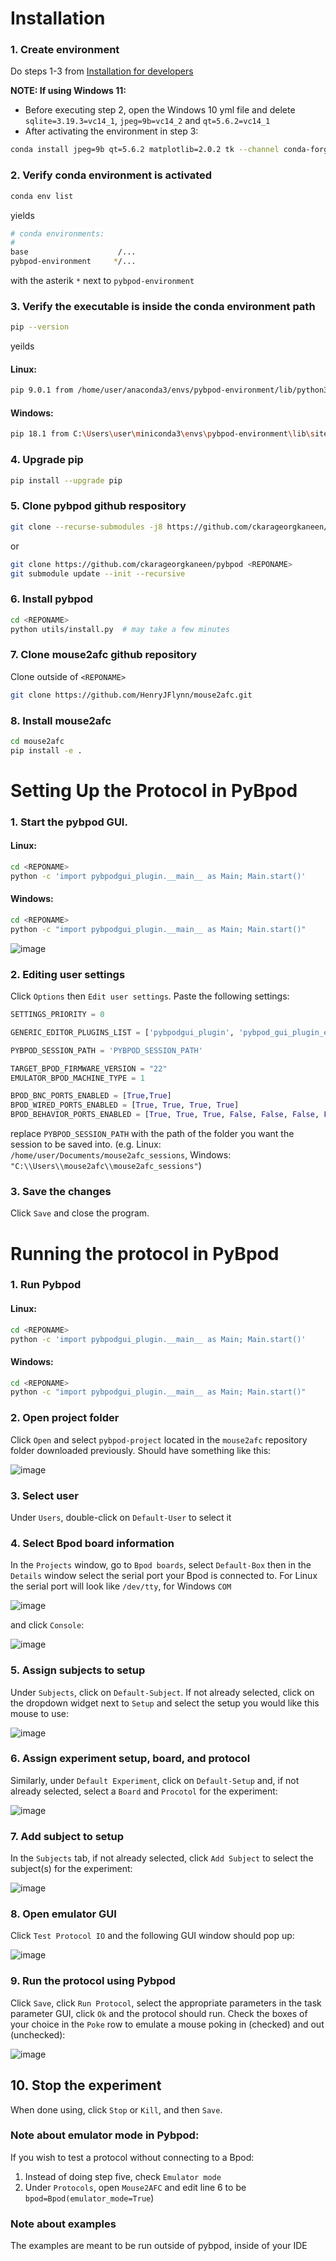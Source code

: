 # Installation

### 1. Create environment
Do steps 1-3 from [Installation for developers](https://pybpod.readthedocs.io/en/v1.8.1/getting-started/install.html#installation-for-developers)

**NOTE: If using Windows 11:**
- Before executing step 2, open the Windows 10 yml file and delete `sqlite=3.19.3=vc14_1`, `jpeg=9b=vc14_2` and `qt=5.6.2=vc14_1`
- After activating the environment in step 3:
```bash
conda install jpeg=9b qt=5.6.2 matplotlib=2.0.2 tk --channel conda-forge --channel anaconda --channel defaults
```

### 2. Verify conda environment is activated
```bash
conda env list
```
yields
```bash
# conda environments:
#
base                    /...
pybpod-environment     */...
```
with the asterik `*` next to `pybpod-environment`

### 3. Verify the executable is inside the conda environment path
```bash
pip --version
```
yeilds
#### Linux: 
```bash
pip 9.0.1 from /home/user/anaconda3/envs/pybpod-environment/lib/python3.6/site-packages/pip (python 3.6)
```
#### Windows:
```bash
pip 18.1 from C:\Users\user\miniconda3\envs\pybpod-environment\lib\site-packages\pip (python 3.6)
```

### 4. Upgrade pip

```bash
pip install --upgrade pip
```

### 5. Clone pybpod github respository 

```bash
git clone --recurse-submodules -j8 https://github.com/ckarageorgkaneen/pybpod <REPONAME>
```

or 

```bash
git clone https://github.com/ckarageorgkaneen/pybpod <REPONAME>
git submodule update --init --recursive
```

### 6. Install pybpod

```bash
cd <REPONAME>
python utils/install.py  # may take a few minutes
```
### 7. Clone mouse2afc github repository
Clone outside of `<REPONAME>`
```bash
git clone https://github.com/HenryJFlynn/mouse2afc.git 
```

### 8. Install mouse2afc
```bash
cd mouse2afc
pip install -e .
``` 

# Setting Up the Protocol in PyBpod

### 1. Start the pybpod GUI.
#### Linux:
```bash
cd <REPONAME>
python -c 'import pybpodgui_plugin.__main__ as Main; Main.start()'
```
#### Windows:
```bash
cd <REPONAME>
python -c "import pybpodgui_plugin.__main__ as Main; Main.start()"
```
![image](https://github.com/HenryJFlynn/mouse2afc/assets/130571023/520fb3cd-6d37-4749-9103-3b93f2294cc7)

### 2. Editing user settings
Click `Options` then `Edit user settings`. Paste the following settings:

```python
SETTINGS_PRIORITY = 0

GENERIC_EDITOR_PLUGINS_LIST = ['pybpodgui_plugin', 'pybpod_gui_plugin_emulator']

PYBPOD_SESSION_PATH = 'PYBPOD_SESSION_PATH' 

TARGET_BPOD_FIRMWARE_VERSION = "22"
EMULATOR_BPOD_MACHINE_TYPE = 1

BPOD_BNC_PORTS_ENABLED = [True,True]
BPOD_WIRED_PORTS_ENABLED = [True, True, True, True]
BPOD_BEHAVIOR_PORTS_ENABLED = [True, True, True, False, False, False, False, False]
```

replace `PYBPOD_SESSION_PATH` with the path of the folder you want the session to be saved into. (e.g. Linux: `/home/user/Documents/mouse2afc_sessions`, Windows: `"C:\\Users\\mouse2afc\\mouse2afc_sessions"`)

### 3. Save the changes
Click `Save` and close the program.

# Running the protocol in PyBpod

### 1. Run Pybpod
#### Linux:
```bash
cd <REPONAME>
python -c 'import pybpodgui_plugin.__main__ as Main; Main.start()'
```

#### Windows:
```bash
cd <REPONAME>
python -c "import pybpodgui_plugin.__main__ as Main; Main.start()"
```

### 2. Open project folder 
Click `Open` and select `pybpod-project` located in the `mouse2afc` repository folder downloaded previously. Should have something like this:

![image](https://github.com/HenryJFlynn/mouse2afc/assets/130571023/51a90a6b-64f2-4e51-84c6-63fb1c500427)

### 3. Select user
Under `Users`, double-click on `Default-User` to select it

### 4. Select Bpod board information
In the `Projects` window, go to `Bpod boards`, select `Default-Box` then in the `Details` window select the serial port your Bpod is connected to. For Linux the serial port will look like `/dev/tty`, for Windows `COM`

![image](https://github.com/HenryJFlynn/mouse2afc/assets/130571023/c82364bc-c492-4ebf-941a-9869ed7d8467)


and click `Console`:

![image](https://github.com/HenryJFlynn/mouse2afc/assets/130571023/ae4e52e0-aabc-4dc2-acc8-baae1e36198e)

### 5. Assign subjects to setup
Under `Subjects`, click on `Default-Subject`. If not already selected, click on the dropdown widget next to `Setup` and select the setup you would like this mouse to use:

![image](https://github.com/HenryJFlynn/mouse2afc/assets/130571023/70a85f8f-8348-418d-98b2-f607a3040c9a)

### 6. Assign experiment setup, board, and protocol
Similarly, under `Default Experiment`, click on `Default-Setup` and, if not already selected, select a `Board` and `Procotol` for the experiment:

![image](https://github.com/HenryJFlynn/mouse2afc/assets/130571023/7a90ca3f-5f96-44c5-a845-3f9e8907e121)

### 7. Add subject to setup
In the `Subjects` tab, if not already selected, click `Add Subject` to select the subject(s) for the experiment:

![image](https://github.com/HenryJFlynn/mouse2afc/assets/130571023/42400e4e-8340-413d-8e92-098f3c65d926)

### 8. Open emulator GUI
Click `Test Protocol IO` and the following GUI window should pop up:

![image](https://github.com/HenryJFlynn/mouse2afc/assets/130571023/4a78ee03-a3da-4ac0-9539-2801fa4a6b65)

### 9. Run the protocol using Pybpod
Click `Save`, click `Run Protocol`, select the appropriate parameters in the task parameter GUI, click `Ok` and the protocol should run. Check the boxes of your choice in the `Poke` row to emulate a mouse poking in (checked) and out (unchecked):

![image](https://github.com/HenryJFlynn/mouse2afc/assets/130571023/7e0afd02-d21d-4096-a843-90ff0fd3249b)

## 10. Stop the experiment
When done using, click `Stop` or `Kill`, and then `Save`.

### Note about emulator mode in Pybpod:
If you wish to test a protocol without connecting to a Bpod:
1. Instead of doing step five, check `Emulator mode`
2. Under `Protocols`, open `Mouse2AFC` and edit line 6 to be `bpod=Bpod(emulator_mode=True`)

### Note about examples
The examples are meant to be run outside of pybpod, inside of your IDE
